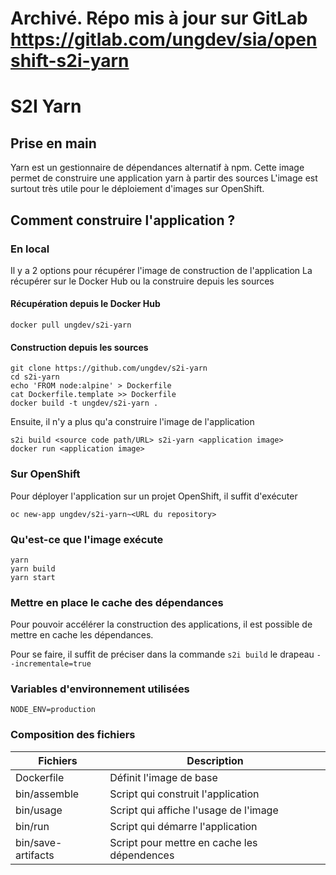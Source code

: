 # Archivé. Répo mis à jour sur GitLab https://gitlab.com/ungdev/sia/openshift-s2i-yarn
# S2I Yarn

## Prise en main

Yarn est un gestionnaire de dépendances alternatif à npm.
Cette image permet de construire une application yarn à partir des sources
L'image est surtout très utile pour le déploiement d'images sur OpenShift.


## Comment construire l'application ?

### En local

Il y a 2 options pour récupérer l'image de construction de l'application
La récupérer sur le Docker Hub ou la construire depuis les sources

#### Récupération depuis le Docker Hub
```
docker pull ungdev/s2i-yarn
```

#### Construction depuis les sources
```
git clone https://github.com/ungdev/s2i-yarn
cd s2i-yarn
echo 'FROM node:alpine' > Dockerfile
cat Dockerfile.template >> Dockerfile
docker build -t ungdev/s2i-yarn .
```

Ensuite, il n'y a plus qu'a construire l'image de l'application
```
s2i build <source code path/URL> s2i-yarn <application image>
docker run <application image>
```

### Sur OpenShift
Pour déployer l'application sur un projet OpenShift, il suffit d'exécuter
```
oc new-app ungdev/s2i-yarn~<URL du repository>
```

### Qu'est-ce que l'image exécute
```
yarn
yarn build
yarn start
```

### Mettre en place le cache des dépendances
Pour pouvoir accélérer la construction des applications, il est possible de mettre en cache les dépendances.

Pour se faire, il suffit de préciser dans la commande `s2i build` le drapeau `--incrementale=true`

### Variables d'environnement utilisées
```
NODE_ENV=production
```

### Composition des fichiers
| Fichiers            | Description                                                  |
|---------------------|--------------------------------------------------------------|
| Dockerfile          | Définit l'image de base                                      |
| bin/assemble        | Script qui construit l'application                           |
| bin/usage           | Script qui affiche l'usage de l'image                        |
| bin/run             | Script qui démarre l'application                             |
| bin/save-artifacts  | Script pour mettre en cache les dépendences                  |

